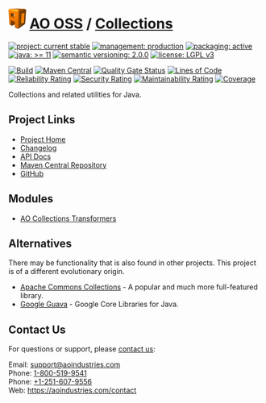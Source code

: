 # [<img src="ao-logo.png" alt="AO Logo" width="35" height="40">](https://github.com/ao-apps) [AO OSS](https://github.com/ao-apps/ao-oss) / [Collections](https://github.com/ao-apps/ao-collections)

[![project: current stable](https://oss.aoapps.com/ao-badges/project-current-stable.svg)](https://aoindustries.com/life-cycle#project-current-stable)
[![management: production](https://oss.aoapps.com/ao-badges/management-production.svg)](https://aoindustries.com/life-cycle#management-production)
[![packaging: active](https://oss.aoapps.com/ao-badges/packaging-active.svg)](https://aoindustries.com/life-cycle#packaging-active)  
[![java: &gt;= 11](https://oss.aoapps.com/ao-badges/java-11.svg)](https://docs.oracle.com/en/java/javase/11/docs/api/)
[![semantic versioning: 2.0.0](https://oss.aoapps.com/ao-badges/semver-2.0.0.svg)](https://semver.org/spec/v2.0.0.html)
[![license: LGPL v3](https://oss.aoapps.com/ao-badges/license-lgpl-3.0.svg)](https://www.gnu.org/licenses/lgpl-3.0)

[![Build](https://github.com/ao-apps/ao-collections/workflows/Build/badge.svg?branch=master)](https://github.com/ao-apps/ao-collections/actions?query=workflow%3ABuild)
[![Maven Central](https://maven-badges.herokuapp.com/maven-central/com.aoapps/ao-collections/badge.svg)](https://maven-badges.herokuapp.com/maven-central/com.aoapps/ao-collections)
[![Quality Gate Status](https://sonarcloud.io/api/project_badges/measure?branch=master&project=com.aoapps%3Aao-collections&metric=alert_status)](https://sonarcloud.io/dashboard?branch=master&id=com.aoapps%3Aao-collections)
[![Lines of Code](https://sonarcloud.io/api/project_badges/measure?branch=master&project=com.aoapps%3Aao-collections&metric=ncloc)](https://sonarcloud.io/component_measures?branch=master&id=com.aoapps%3Aao-collections&metric=ncloc)  
[![Reliability Rating](https://sonarcloud.io/api/project_badges/measure?branch=master&project=com.aoapps%3Aao-collections&metric=reliability_rating)](https://sonarcloud.io/component_measures?branch=master&id=com.aoapps%3Aao-collections&metric=Reliability)
[![Security Rating](https://sonarcloud.io/api/project_badges/measure?branch=master&project=com.aoapps%3Aao-collections&metric=security_rating)](https://sonarcloud.io/component_measures?branch=master&id=com.aoapps%3Aao-collections&metric=Security)
[![Maintainability Rating](https://sonarcloud.io/api/project_badges/measure?branch=master&project=com.aoapps%3Aao-collections&metric=sqale_rating)](https://sonarcloud.io/component_measures?branch=master&id=com.aoapps%3Aao-collections&metric=Maintainability)
[![Coverage](https://sonarcloud.io/api/project_badges/measure?branch=master&project=com.aoapps%3Aao-collections&metric=coverage)](https://sonarcloud.io/component_measures?branch=master&id=com.aoapps%3Aao-collections&metric=Coverage)

Collections and related utilities for Java.

## Project Links
* [Project Home](https://oss.aoapps.com/collections/)
* [Changelog](https://oss.aoapps.com/collections/changelog)
* [API Docs](https://oss.aoapps.com/collections/apidocs/)
* [Maven Central Repository](https://central.sonatype.com/artifact/com.aoapps/ao-collections)
* [GitHub](https://github.com/ao-apps/ao-collections)

## Modules
* [AO Collections Transformers](https://github.com/ao-apps/ao-collections-transformers)

## Alternatives
There may be functionality that is also found in other projects.  This project is of a different evolutionary origin.
* [Apache Commons Collections](https://commons.apache.org/proper/commons-collections/) - A popular and much more full-featured library.
* [Google Guava](https://github.com/google/guava) - Google Core Libraries for Java.

## Contact Us
For questions or support, please [contact us](https://aoindustries.com/contact):

Email: [support@aoindustries.com](mailto:support@aoindustries.com)  
Phone: [1-800-519-9541](tel:1-800-519-9541)  
Phone: [+1-251-607-9556](tel:+1-251-607-9556)  
Web: https://aoindustries.com/contact
